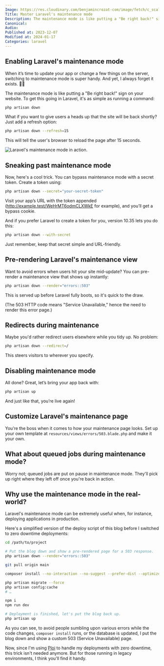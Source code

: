 ```yaml
---
Image: https://res.cloudinary.com/benjamincrozat-com/image/fetch/c_scale,f_webp,q_auto,w_1200/https://github.com/benjamincrozat/content/assets/3613731/827ff581-35ec-4cef-a704-7a0d278e6441
Title: Master Laravel's maintenance mode
Description: The maintenance mode is like putting a "Be right back!" sign on your website. Learn how to get it going.
Canonical:
Audio:
Published at: 2023-12-07
Modified at: 2024-01-17
Categories: laravel
---
```


## Enabling Laravel's maintenance mode

When it’s time to update your app or change a few things on the server, switching to maintenance mode is super handy. And yet, I always forget it exists. 🤦‍♂️

The maintenance mode is like putting a "Be right back!" sign on your website. To get this going in Laravel, it's as simple as running a command:

```bash
php artisan down
```

What if you want to give users a heads up that the site will be back shortly? Just add a refresh option:

```bash
php artisan down --refresh=15
```
 
This will tell the user's browser to reload the page after 15 seconds.

![Laravel's maintenance mode in action.](https://res.cloudinary.com/benjamincrozat-com/image/fetch/c_scale,f_webp,q_auto,w_1200/https://github.com/benjamincrozat/content/assets/3613731/ecb02026-0087-4201-89ca-c747c45702e9)

## Sneaking past maintenance mode

Now, here's a cool trick. You can bypass maintenance mode with a secret token. Create a token using:

```bash
php artisan down --secret="your-secret-token"
```

Visit your app’s URL with the token appended (http://example.test/WeHrMT6odmCLXWkE for example), and you’ll get a bypass cookie. 

And if you prefer Laravel to create a token for you, version 10.35 lets you do this:

```bash
php artisan down --with-secret
```

Just remember, keep that secret simple and URL-friendly.

## Pre-rendering Laravel's maintenance view

Want to avoid errors when users hit your site mid-update? You can pre-render a maintenance view that shows up instantly:

```bash
php artisan down --render="errors::503"
```

This is served up before Laravel fully boots, so it's quick to the draw.

(The 503 HTTP code means "Service Unavailable," hence the need to render this error page.)

## Redirects during maintenance

Maybe you'd rather redirect users elsewhere while you tidy up. No problem:

```bash
php artisan down --redirect=/
```

This steers visitors to wherever you specify.

## Disabling maintenance mode

All done? Great, let’s bring your app back with:

```bash
php artisan up
```

And just like that, you’re live again!

## Customize Laravel's maintenance page

You’re the boss when it comes to how your maintenance page looks. Set up your own template at `resources/views/errors/503.blade.php` and make it your own.

## What about queued jobs during maintenance mode?

Worry not; queued jobs are put on pause in maintenance mode. They'll pick up right where they left off once you're back in action.

## Why use the maintenance mode in the real-world?

Laravel's maintenance mode can be extremely useful when, for instance, deploying applications in production.

Here's a simplified version of the deploy script of this blog before I switched to zero downtime deployments:

```bash
cd /path/to/project

# Put the blog down and show a pre-rendered page for a 503 response.
php artisan down --render="errors::503"

git pull origin main

composer install --no-interaction --no-suggest --prefer-dist --optimize-autoloader

php artisan migrate --force
php artisan config:cache
# …

npm i
npm run dev

# Deployment is finished, let's put the blog back up.
php artisan up
```

As you can see, to avoid people sumbling upon various errors while the code changes, `composer install` runs, or the database is updated, I put the blog down and show a custom 503 (Service Unavailable) page.

Now, since I'm using [Ploi](/recommends/ploi) to handle my deployments with zero downtime, this trick isn't needed anymore. But for those running in legacy environments, I think you'll find it handy.
